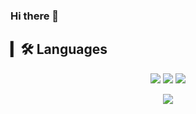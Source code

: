 ### Hi there 👋


## ▎🛠 Languages
<p align='center'>
  <img src="https://img.shields.io/badge/?style=flat-square&logo=C&logoColor=white"/>
  <img src="https://img.shields.io/badge/JavaScript-F7DF1E?style=flat-square&logo=JavaScript&logoColor=white"/>
  <img src="https://img.shields.io/badge/React-FFFFFF?style=flat-square&logo=React&logoColor=blue"/>
</p>

<p align='center'>
  <img src="http://mazassumnida.wtf/api/v2/generate_badge?boj=lokijoji2"/>
</p>



    

